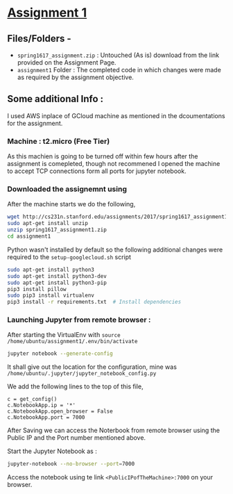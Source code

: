 # [Assignment 1](http://cs231n.github.io/assignments2017/assignment1/)


## Files/Folders -

*	`spring1617_assignment.zip`  : Untouched (As is) download from the link provided on the Assignment Page.
*	`assignment1` Folder : The completed code in which changes were made as required by the assignment objective.


## Some additional Info :

I used AWS inplace of GCloud machine as mentioned in the dcoumentations for the assignment.

### Machine : t2.micro (Free Tier)

As this machien is going to be turned off within few hours after the assignment is comepleted, though not recommened I opened the machine to accept TCP connections form all ports for jupyter notebook. 



### Downloaded the assignemnt using 

After the machine starts we do the following, 
```sh
wget http://cs231n.stanford.edu/assignments/2017/spring1617_assignment1.zip
sudo apt-get install unzip
unzip spring1617_assignment1.zip
cd assignment1
```

Python wasn't installed by default so the following additional changes were required to the `setup-googlecloud.sh` script

```sh
sudo apt-get install python3
sudo apt-get install python3-dev
sudo apt-get install python3-pip
pip3 install pillow
sudo pip3 install virtualenv  
pip3 install -r requirements.txt  # Install dependencies
```


### Launching Jupyter from remote browser :

After starting the VirtualEnv with `source /home/ubuntu/assignment1/.env/bin/activate`

```sh
jupyter notebook --generate-config
```

It shall give out the location for the configuration, mine was `/home/ubuntu/.jupyter/jupyter_notebook_config.py`


We add the following lines to the top of this file,

```vim
c = get_config()
c.NotebookApp.ip = '*'
c.NotebookApp.open_browser = False
c.NotebookApp.port = 7000
```

After Saving we can access the Noterbook from remote browser using the Public IP and the Port number mentioned above.


Start the Jupyter Notebook as :
```sh
jupyter-notebook --no-browser --port=7000
```

Access the notebook using te link `<PublicIPofTheMachine>:7000` on your browser.

